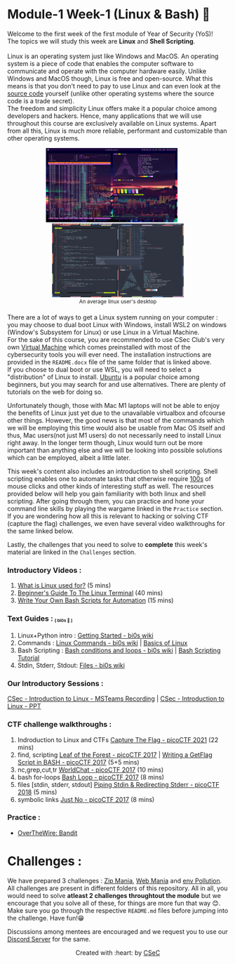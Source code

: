 # Module-1 Week-1 (Linux & Bash) 🐧

Welcome to the first week of the first module of Year of Security (YoS)!</br>
The topics we will study this week are <b>Linux</b> and <b>Shell Scripting</b>. <br>
<br>
Linux is an operating system just like Windows and MacOS. An operating system is a piece of code that enables the computer software to communicate and operate with the computer hardware easily. Unlike Windows and MacOS though, Linux is free and open-source. What this means is that you don't need to pay to use Linux and can even look at the [source code](https://github.com/torvalds/linux) yourself (unlike other operating systems where the source code is a trade secret).<br>
The freedom and simplicity Linux offers make it a popular choice among developers and hackers. Hence, many applications that we will use throughout this course are exclusively available on Linux systems. Apart from all this, Linux is much more reliable, performant and customizable than other operating systems.
<p align="center">
  <img src="1.webp" width="300" />
  &nbsp&nbsp&nbsp&nbsp&nbsp&nbsp
  <img src="2.webp" width="300" /><br>
  <sup>An average linux user's desktop</sup>
</p>

There are a lot of ways to get a Linux system running on your computer : you may choose to dual boot Linux with Windows, install WSL2 on windows (Window's Subsystem for Linux) or use Linux in a Virtual Machine. <br>
For the sake of this course, you are recommended to use CSec Club's very own [Virtual Machine](https://iitbacin-my.sharepoint.com/personal/180050089_iitb_ac_in/_layouts/15/onedrive.aspx?id=%2Fpersonal%2F180050089%5Fiitb%5Fac%5Fin%2FDocuments%2FCsec%202021%2D22%2FTools) which comes preinstalled with most of the cybersecurity tools you will ever need. The installation instructions are provided in the `README.docx` file of the same folder that is linked above. <br>
If you choose to dual boot or use WSL, you will need to select a "distribution" of Linux to install. [Ubuntu](https://ubuntu.com/) is a popular choice among beginners, but you may search for and use alternatives. There are plenty of tutorials on the web for doing so.<br>

Unfortunately though, those with Mac M1 laptops will not be able to enjoy the benefits of Linux just yet due to the unavailable virtualbox and ofcourse other things.
However, the good news is that most of the commands which we will be employing this time would also be usable from Mac OS itself and thus, Mac users(not just M1 users) do not
necessarily need to install Linux right away. In the longer term though, Linux would turn out be more important than anything else and we will be looking into possible
solutions which can be employed, albeit a little later.

This week's content also includes an introduction to shell scripting. Shell scripting enables one to automate tasks that otherwise require [100s](https://www.youtube.com/watch?v=K19COVM5XuA) of mouse clicks and other kinds of interesting stuff as well. The resources provided below will help you gain familiarity with both linux and shell scripting. After going through them, you can practice and hone your command line skills by playing the wargame linked in the `Practice` section. If you are wondering how all this is relevant to hacking or solving CTF (capture the flag) challenges, we even have several video walkthroughs for the same linked below. <br>

Lastly, the challenges that you need to solve to **complete** this week's material are linked in the `Challenges` section.

### Introductory Videos : 
1. [What is Linux used for?](https://www.youtube.com/watch?v=YA-3NI_Lfns)  (5 mins)
2. [Beginner's Guide To The Linux Terminal](https://www.youtube.com/watch?v=s3ii48qYBxA) (40 mins)
3. [Write Your Own Bash Scripts for Automation](https://www.youtube.com/watch?v=PPQ8m8xQAs8) (15 mins)

### Text Guides : <sub><sup><sub>[ bi0s 🙏 ]</sub></sup></sub>
1. Linux+Python intro  : [Getting Started - bi0s wiki](https://wiki.bi0s.in/basics/intro/) 
2. Commands : [Linux Commands - bi0s wiki](https://wiki.bi0s.in/basics/linux_commands/) | [Basics of Linux](https://d00mfist.gitbooks.io/ctf/content/basics_of_linux.html)
3. Bash Scripting : [Bash conditions and loops - bi0s wiki](https://wiki.bi0s.in/basics/one_liners/) | [Bash Scripting Tutorial](https://ryanstutorials.net/bash-scripting-tutorial/)
4. Stdin, Stderr, Stdout: [Files - bi0s wiki](https://wiki.bi0s.in/basics/files/)

### Our Introductory Sessions : 
[CSec - Introduction to Linux - MSTeams Recording](https://iitbacin.sharepoint.com/sites/CSecClub/Shared%20Documents/Forms/AllItems.aspx?FolderCTID=0x012000AE7DBDF52AA7E4479C2DEFD6FD00A9F1&id=%2Fsites%2FCSecClub%2FShared%20Documents%2FGeneral%2FRecordings%2FIntroductory%20Workshop%20%5F1%20%5F%20Introduction%20to%20Linux%2D20211229%5F180735%2DMeeting%20Recording%2Emp4&parent=%2Fsites%2FCSecClub%2FShared%20Documents%2FGeneral%2FRecordings) |
[CSec - Introduction to Linux - PPT](https://iitbacin.sharepoint.com/sites/CSecClub/Shared%20Documents/Forms/AllItems.aspx?FolderCTID=0x012000AE7DBDF52AA7E4479C2DEFD6FD00A9F1&id=%2Fsites%2FCSecClub%2FShared%20Documents%2FGeneral%2FLinux%5FIntro%5FSession%5F29%2D12%2D21)

### CTF challenge walkthroughs : 
1. Indroduction to Linux and CTFs [Capture The Flag - picoCTF 2021](https://www.youtube.com/watch?v=P07NH5F-t3s) (22 mins)
2. find, scripting [Leaf of the Forest - picoCTF 2017](https://www.youtube.com/watch?v=uXAhcrXuPwI) | [Writing a GetFlag Script in BASH - picoCTF 2017](https://www.youtube.com/watch?v=94UKnT83_Vg) (5+5 mins)
3. nc,grep,cut,tr [WorldChat - picoCTF 2017](https://www.youtube.com/watch?v=5WCK51Oj6iE) (10 mins)
4. bash for-loops [Bash Loop - picoCTF 2017](https://www.youtube.com/watch?v=1i_HysJ4RXM) (8 mins)
5. files \[stdin, stderr, stdout\] [Piping Stdin & Redirecting Stderr - picoCTF 2018](https://www.youtube.com/watch?v=_eNqR96OLCQ) (5 mins)
6. symbolic links [Just No - picoCTF 2017](https://www.youtube.com/watch?v=IicZGJM2kv8) (8 mins)
    
### Practice :
- [OverTheWire: Bandit](https://overthewire.org/wargames/bandit/)



# Challenges :
We have prepared 3 challenges : [Zip Mania](challenge-1), [Web Mania](challenge-2) and [env Pollution](challenge-3). All challenges are present in different folders of this
repository. All in all, you would need to solve **atleast 2 challenges throughtout the module** but we encourage that you solve all of these, for things are more fun that way
😊. Make sure you go through the respective `README.md` files before jumping into the challenge. Have fun!😁

Discussions among mentees are encouraged and we request you to use our [Discord Server](https://discord.gg/nnpCPsUrYV) for the same.
<p align="center">Created with :heart: by <a href="https://linktr.ee/csec.iitb">CSeC</a></p>
